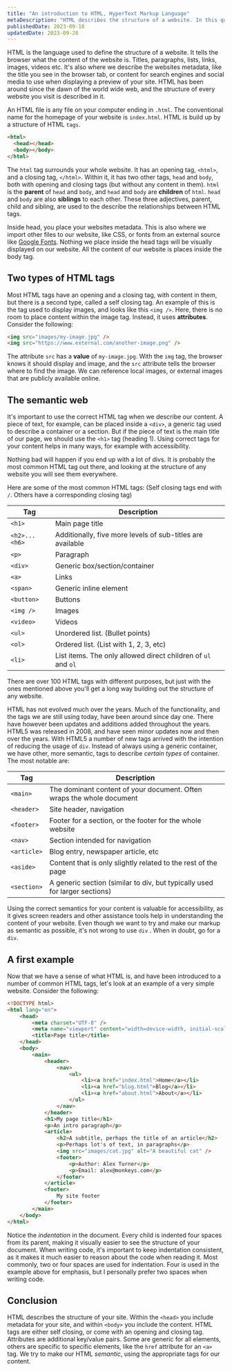 ```yaml
---
title: "An introduction to HTML, HyperText Markup Language"
metaDescription: "HTML describes the structure of a website. In this quick and straight forward introduction you'll learn what HTML is, how it works, and how you can use it to start building your website."
publishedDate: 2023-09-18
updatedDate: 2023-09-28
---
```


HTML is the language used to define the structure of a website. It tells the browser what the content of the website is. Titles, paragraphs, lists, links, images, videos etc. It's also where we describe the websites metadata, like the title you see in the browser tab, or content for search engines and social media to use when displaying a preview of your site. HTML has been around since the dawn of the world wide web, and the structure of every website you visit is described in it.

An HTML file is any file on your computer ending in `.html`. The conventional name for the homepage of your website is `index.html`. HTML is build up by a structure of HTML `tags`.

```html
<html>
  <head></head>
  <body></body>
</html>
```

The `html` tag surrounds your whole website. It has an opening tag, `<html>`, and a closing tag, `</html>`. Within it, it has two other tags, `head` and `body`, both with opening and closing tags (but without any content in them). `html` is the **parent** of `head` and `body`, and `head` and `body` are **children** of `html`. `head` and `body` are also **siblings** to each other. These three adjectives, parent, child and sibling, are used to the describe the relationships between HTML tags.

Inside head, you place your websites metadata. This is also where we import other files to our website, like CSS, or fonts from an external source like [Google Fonts](https://fonts.google.com/). Nothing we place inside the head tags will be visually displayed on our website. All the content of our website is places inside the body tag.

## Two types of HTML tags

Most HTML tags have an opening and a closing tag, with content in them, but there is a second type, called a self closing tag. An example of this is the tag used to display images, and looks like this `<img />`. Here, there is no room to place content within the image tag. Instead, it uses **attributes**. Consider the following:

```html
<img src="images/my-image.jpg" />
<img src="https://www.external.com/another-image.png" />
```

The attribute `src` has a **value** of `my-image.jpg`. With the `img` tag, the browser knows it should display and image, and the `src` attribute tells the browser where to find the image. We can reference local images, or external images that are publicly available online.

## The semantic web

It's important to use the correct HTML tag when we describe our content. A piece of text, for example, can be placed inside a `<div>`, a generic tag used to describe a container or a section. But if the piece of text is the main title of our page, we should use the `<h1>` tag (heading 1). Using correct tags for your content helps in many ways, for example with accessibility.

Nothing bad will happen if you end up with a lot of divs. It is probably the most common HTML tag out there, and looking at the structure of any website you will see them everywhere.

Here are some of the most common HTML tags: (Self closing tags end with `/`. Others have a corresponding closing tag)

| Tag           | Description                                                   |
| ------------- | ------------------------------------------------------------- |
| `<h1>`        | Main page title                                               |
| `<h2>...<h6>` | Additionally, five more levels of sub-titles are available    |
| `<p>`         | Paragraph                                                     |
| `<div>`       | Generic box/section/container                                 |
| `<a>`         | Links                                                         |
| `<span>`      | Generic inline element                                        |
| `<button>`    | Buttons                                                       |
| `<img />`     | Images                                                        |
| `<video>`     | Videos                                                        |
| `<ul>`        | Unordered list. (Bullet points)                               |
| `<ol>`        | Ordered list. (List with 1, 2, 3, etc)                        |
| `<li>`        | List items. The only allowed direct children of `ul` and `ol` |

There are over 100 HTML tags with different purposes, but just with the ones mentioned above you'll get a long way building out the structure of any website.

HTML has not evolved much over the years. Much of the functionality, and the tags we are still using today, have been around since day one. There have however been updates and additions added throughout the years. HTML5 was released in 2008, and have seen minor updates now and then over the years. With HTML5 a number of new tags arrived with the intention of reducing the usage of `div`. Instead of always using a generic container, we have other, more semantic, tags to describe _certain types_ of container. The most notable are:

| Tag         | Description                                                                |
| ----------- | -------------------------------------------------------------------------- |
| `<main>`    | The dominant content of your document. Often wraps the whole document      |
| `<header>`  | Site header, navigation                                                    |
| `<footer>`  | Footer for a section, or the footer for the whole website                  |
| `<nav>`     | Section intended for navigation                                            |
| `<article>` | Blog entry, newspaper article, etc                                         |
| `<aside>`   | Content that is only slightly related to the rest of the page              |
| `<section>` | A generic section (similar to div, but typically used for larger sections) |

Using the correct semantics for your content is valuable for accessibility, as it gives screen readers and other assistance tools help in understanding the content of your website. Even though we want to try and make our markup as semantic as possible, it's not wrong to use `div` . When in doubt, go for a `div`.

## A first example

Now that we have a sense of what HTML is, and have been introduced to a number of common HTML tags, let's look at an example of a very simple website. Consider the following:

<!-- prettier-ignore -->
```html
<!DOCTYPE html>
<html lang="en">
	<head>
		<meta charset="UTF-8" />
		<meta name="viewport" content="width=device-width, initial-scale=1.0" />
		<title>Page title</title>
	</head>
	<body>
		<main>
			<header>
				<nav>
					<ul>
						<li><a href="index.html">Home</a></li>
						<li><a href="blog.html">Blog</a></li>
						<li><a href="about.html">About</a></li>
					</ul>
				</nav>
			</header>
			<h1>My page title</h1>
			<p>An intro paragraph</p>
			<article>
				<h2>A subtitle, perhaps the title of an article</h2>
				<p>Perhaps lot's of text, in paragraphs</p>
				<img src="images/cat.jpg" alt="A beautiful cat" />
				<footer>
					<p>Author: Alex Turner</p>
					<p>Email: alex@monkeys.com</p>
				</footer>
			</article>
			<footer>
				My site footer
			</footer>
		</main>
	</body>
</html>
```

Notice the _indentation_ in the document. Every child is indented four spaces from its parent, making it visually easier to see the structure of your document. When writing code, it's important to keep indentation consistent, as it makes it much easier to reason about the code when reading it. Most commonly, two or four spaces are used for indentation. Four is used in the example above for emphasis, but I personally prefer two spaces when writing code.

## Conclusion

HTML describes the structure of your site. Within the `<head>` you include metadata for your site, and within `<body>` you include the content. HTML tags are either self closing, or come with an opening and closing tag. Attributes are additional key/value pairs. Some are generic for all elements, others are specific to specific elements, like the `href` attribute for an `<a>` tag. We try to make our HTML _semantic_, using the appropriate tags for our content.
